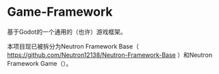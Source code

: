 # Game-Framework

基于Godot的一个通用的（也许）游戏框架。

本项目现已被拆分为Neutron Framework Base（ https://github.com/Neutron12138/Neutron-Framework-Base ）和Neutron Framework Game（）。

